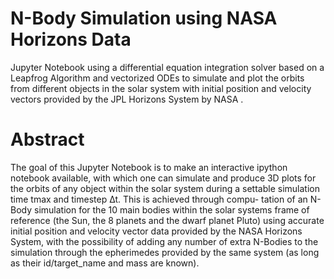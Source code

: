 # N-Body Simulation using NASA Horizons Data
Jupyter Notebook using a differential equation integration solver based on a Leapfrog Algorithm and vectorized ODEs to simulate and plot the orbits from different objects in the solar system with initial position and velocity vectors provided by the JPL Horizons System by NASA .
# Abstract
The goal of this Jupyter Notebook is to make an interactive ipython notebook available,
with which one can simulate and produce 3D plots for the orbits of any object within the solar
system during a settable simulation time tmax and timestep ∆t. This is achieved through compu-
tation of an N-Body simulation for the 10 main bodies within the solar systems frame of reference
(the Sun, the 8 planets and the dwarf planet Pluto) using accurate initial position and velocity
vector data provided by the NASA Horizons System, with the possibility of adding any number of extra
N-Bodies to the simulation through the epherimedes provided by the same system (as long as
their id/target_name and mass are known).
